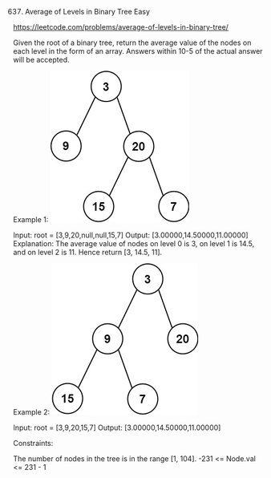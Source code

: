 637. Average of Levels in Binary Tree
Easy

https://leetcode.com/problems/average-of-levels-in-binary-tree/

Given the root of a binary tree, return the average value of the nodes on each level in the form of an array. Answers within 10-5 of the actual answer will be accepted.
 

Example 1:
![alt text](./avg1-tree.jpeg)

Input: root = [3,9,20,null,null,15,7]
Output: [3.00000,14.50000,11.00000]
Explanation: The average value of nodes on level 0 is 3, on level 1 is 14.5, and on level 2 is 11.
Hence return [3, 14.5, 11].

Example 2:
![alt text](./avg2-tree.jpeg)

Input: root = [3,9,20,15,7]
Output: [3.00000,14.50000,11.00000]
 

Constraints:

The number of nodes in the tree is in the range [1, 104].
-231 <= Node.val <= 231 - 1